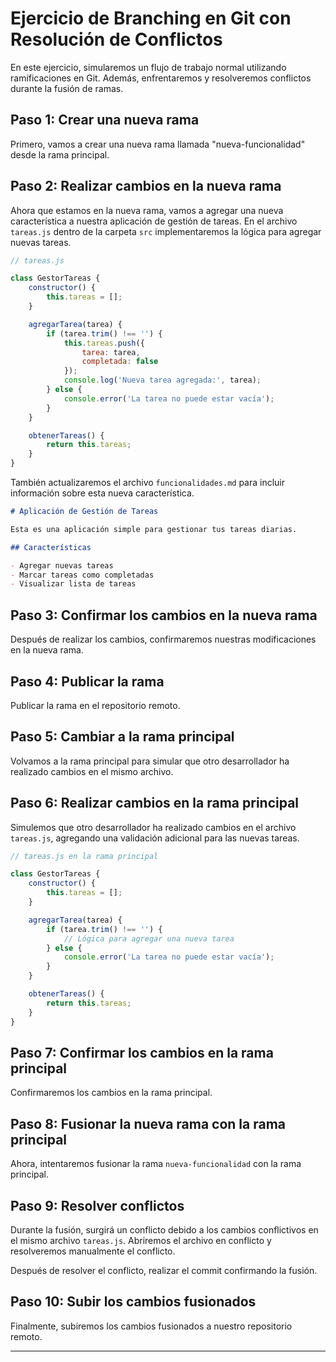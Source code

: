 # Ejercicio de Branching en Git con Resolución de Conflictos

En este ejercicio, simularemos un flujo de trabajo normal utilizando ramificaciones en Git. Además, enfrentaremos y resolveremos conflictos durante la fusión de ramas.

## Paso 1: Crear una nueva rama

Primero, vamos a crear una nueva rama llamada "nueva-funcionalidad" desde la rama principal.

## Paso 2: Realizar cambios en la nueva rama

Ahora que estamos en la nueva rama, vamos a agregar una nueva característica a nuestra aplicación de gestión de tareas. En el archivo `tareas.js` dentro de la carpeta `src` implementaremos la lógica para agregar nuevas tareas.

```javascript
// tareas.js

class GestorTareas {
    constructor() {
        this.tareas = [];
    }

    agregarTarea(tarea) {
        if (tarea.trim() !== '') {
            this.tareas.push({
                tarea: tarea,
                completada: false
            });
            console.log('Nueva tarea agregada:', tarea);
        } else {
            console.error('La tarea no puede estar vacía');
        }
    }

    obtenerTareas() {
        return this.tareas;
    }
}
```

También actualizaremos el archivo `funcionalidades.md` para incluir información sobre esta nueva característica.

```markdown
# Aplicación de Gestión de Tareas

Esta es una aplicación simple para gestionar tus tareas diarias.

## Características

- Agregar nuevas tareas
- Marcar tareas como completadas
- Visualizar lista de tareas
```

## Paso 3: Confirmar los cambios en la nueva rama

Después de realizar los cambios, confirmaremos nuestras modificaciones en la nueva rama.

## Paso 4: Publicar la rama

Publicar la rama en el repositorio remoto.

## Paso 5: Cambiar a la rama principal

Volvamos a la rama principal para simular que otro desarrollador ha realizado cambios en el mismo archivo.

## Paso 6: Realizar cambios en la rama principal

Simulemos que otro desarrollador ha realizado cambios en el archivo `tareas.js`, agregando una validación adicional para las nuevas tareas.

```javascript
// tareas.js en la rama principal

class GestorTareas {
    constructor() {
        this.tareas = [];
    }

    agregarTarea(tarea) {
        if (tarea.trim() !== '') {
            // Lógica para agregar una nueva tarea
        } else {
            console.error('La tarea no puede estar vacía');
        }
    }

    obtenerTareas() {
        return this.tareas;
    }
}
```

## Paso 7: Confirmar los cambios en la rama principal

Confirmaremos los cambios en la rama principal.

## Paso 8: Fusionar la nueva rama con la rama principal

Ahora, intentaremos fusionar la rama `nueva-funcionalidad` con la rama principal.

## Paso 9: Resolver conflictos

Durante la fusión, surgirá un conflicto debido a los cambios conflictivos en el mismo archivo `tareas.js`. Abriremos el archivo en conflicto y resolveremos manualmente el conflicto.

Después de resolver el conflicto, realizar el commit confirmando la fusión.

## Paso 10: Subir los cambios fusionados

Finalmente, subiremos los cambios fusionados a nuestro repositorio remoto.

---